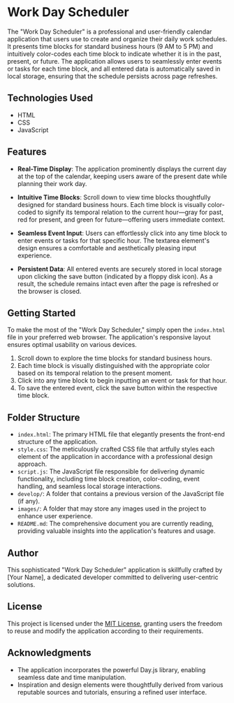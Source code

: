# Work Day Scheduler

The "Work Day Scheduler" is a professional and user-friendly calendar application that users use to create and organize their daily work schedules. It presents time blocks for standard business hours (9 AM to 5 PM) and intuitively color-codes each time block to indicate whether it is in the past, present, or future. The application allows users to seamlessly enter events or tasks for each time block, and all entered data is automatically saved in local storage, ensuring that the schedule persists across page refreshes.

## Technologies Used

- HTML
- CSS
- JavaScript

## Features

- **Real-Time Display**: The application prominently displays the current day at the top of the calendar, keeping users aware of the present date while planning their work day.

- **Intuitive Time Blocks**: Scroll down to view time blocks thoughtfully designed for standard business hours. Each time block is visually color-coded to signify its temporal relation to the current hour—gray for past, red for present, and green for future—offering users immediate context.

- **Seamless Event Input**: Users can effortlessly click into any time block to enter events or tasks for that specific hour. The textarea element's design ensures a comfortable and aesthetically pleasing input experience.

- **Persistent Data**: All entered events are securely stored in local storage upon clicking the save button (indicated by a floppy disk icon). As a result, the schedule remains intact even after the page is refreshed or the browser is closed.

## Getting Started

To make the most of the "Work Day Scheduler," simply open the `index.html` file in your preferred web browser. The application's responsive layout ensures optimal usability on various devices.

1. Scroll down to explore the time blocks for standard business hours.
2. Each time block is visually distinguished with the appropriate color based on its temporal relation to the present moment.
3. Click into any time block to begin inputting an event or task for that hour.
4. To save the entered event, click the save button within the respective time block.

## Folder Structure

- `index.html`: The primary HTML file that elegantly presents the front-end structure of the application.
- `style.css`: The meticulously crafted CSS file that artfully styles each element of the application in accordance with a professional design approach.
- `script.js`: The JavaScript file responsible for delivering dynamic functionality, including time block creation, color-coding, event handling, and seamless local storage interactions.
- `develop/`: A folder that contains a previous version of the JavaScript file (if any).
- `images/`: A folder that may store any images used in the project to enhance user experience.
- `README.md`: The comprehensive document you are currently reading, providing valuable insights into the application's features and usage.

## Author

This sophisticated "Work Day Scheduler" application is skillfully crafted by [Your Name], a dedicated developer committed to delivering user-centric solutions.

## License

This project is licensed under the [MIT License](LICENSE), granting users the freedom to reuse and modify the application according to their requirements.

## Acknowledgments

- The application incorporates the powerful Day.js library, enabling seamless date and time manipulation.
- Inspiration and design elements were thoughtfully derived from various reputable sources and tutorials, ensuring a refined user interface.

